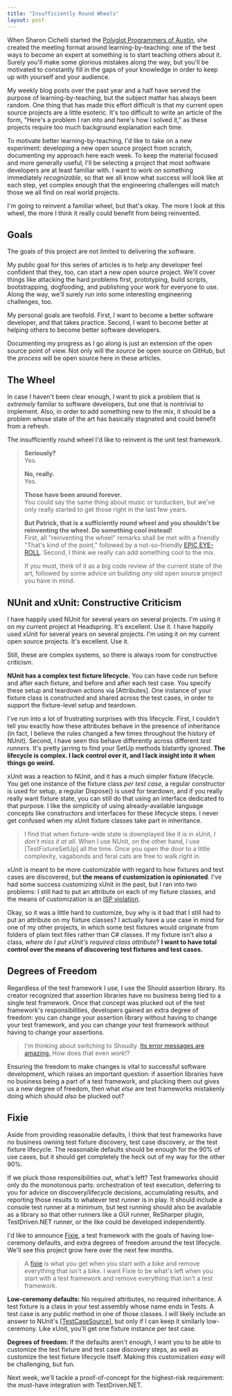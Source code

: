 ```yaml
---
title: "Insufficiently Round Wheels"
layout: post
---
```



When Sharon Cichelli started the <a href="http://austin.polyglotprogrammers.org">Polyglot Programmers of Austin</a>, she created the meeting format around learning-by-teaching: one of the best ways to become an expert at something is to start teaching others about it.  Surely you'll make some glorious mistakes along the way, but you'll be motivated to constantly fill in the gaps of your knowledge in order to keep up with yourself and your audience.

My weekly blog posts over the past year and a half have served the purpose of learning-by-teaching, but the subject matter has always been random.  One thing that has made this effort difficult is that my current open source projects are a little esoteric.  It's too difficult to write an article of the form, "Here's a problem I ran into and here's how I solved it," as these projects require too much background explanation each time.

To motivate better learning-by-teaching, I'd like to take on a new experiment: developing a new open source project from scratch, documenting my approach here each week.  To keep the material focused and more generally useful, I'll be selecting a project that most software developers are at least familiar with.  I want to work on something immediately *recognizable*, so that we all know what success will look like at each step, yet complex enough that the engineering challenges will match those we all find on real world projects.

I'm going to reinvent a familiar wheel, but that's okay.  The more I look at this wheel, the more I think it really could benefit from being reinvented.

## Goals

The goals of this project are not limited to delivering the software.

My public goal for this series of articles is to help any developer feel confident that they, too, can start a new open source project.  We'll cover things like attacking the hard problems first, prototyping, build scripts, bootstrapping, dogfooding, and publishing your work for everyone to use.  Along the way, we'll surely run into some interesting engineering challenges, too.

My personal goals are twofold.  First, I want to become a better software developer, and that takes practice.  Second, I want to become better at helping others to become better software developers.

Documenting my progress as I go along is just an extension of the open source point of view.  Not only will the *source* be open source on GitHub, but the *process* will be open source here in these articles.

## The Wheel

In case I haven't been clear enough, I want to pick a problem that is *extremely* familar to software developers, but one that is nontrivial to implement.  Also, in order to add something new to the mix, it should be a problem whose state of the art has basically stagnated and could benefit from a refresh.

The insufficiently round wheel I'd like to reinvent is the unit test framework.

> **Seriously?**\
> Yes.
>
> **No, really.**\
> Yes.
>
> **Those have been around forever.**\
> You could say the same thing about music or turducken, but we've only really started to get those right in the last few years.
>
> **But Patrick, that is a sufficiently round wheel and you shouldn't be reinventing the wheel.  Do something cool instead!**\
> First, all "reinventing the wheel" remarks shall be met with a friendly "That's kind of the point," followed by a not-so-friendly <a href="http://www.youtube.com/watch?v=fRiiiKA1xUI#t=13s">EPIC EYE-ROLL</a>.  Second, I think we really can add something cool to the mix.
>
> If you must, think of it as a big code review of the current state of the art, followed by some advice on building *any* old open source project you have in mind.


## NUnit and xUnit: Constructive Criticism

I have happily used NUnit for several years on several projects.  I'm using it on my current project at Headspring.  It's excellent.  Use it.  I have happily used xUnit for several years on several projects.  I'm using it on my current open source projects.  It's excellent.  Use it.

Still, these are complex systems, so there is always room for constructive criticism.

**NUnit has a complex test fixture lifecycle.**  You can have code run before and after each fixture, and before and after each test case.  You specify these setup and teardown actions via [Attributes].  One instance of your fixture class is constructed and shared across the test cases, in order to support the fixture-level setup and teardown.

I've run into a lot of frustrating surprises with this lifecycle.  First, I couldn't tell you exactly how these attributes behave in the presence of inheritance (in fact, I believe the rules changed a few times throughout the history of NUnit).  Second, I have seen this behave differently across different *test runners*.  It's pretty jarring to find your SetUp methods blatantly ignored.  **The lifecycle is complex.  I lack control over it, and I lack insight into it when things go weird.**

xUnit was a reaction to NUnit, and it has a much simpler fixture lifecycle.  You get one instance of the fixture class *per test case*, a regular constructor is used for setup, a regular Dispose() is used for teardown, and if you really really want fixture state, you can still do that using an interface dedicated to that purpose.  I like the simplicity of using already-available language concepts like constructors and interfaces for these lifecycle steps.  I never get confused when my xUnit fixture classes take part in inheritance.

> I find that when fixture-wide state is downplayed like it is in xUnit, *I don't miss it at all*.  When I use NUnit, on the other hand, I use [TestFixtureSetUp] all the time.  Once you open the door to a little complexity, vagabonds and feral cats are free to walk right in.

xUnit is meant to be more customizable with regard to how fixtures and test cases are discovered, but **the means of customization is opinionated**.  I've had some success customizing xUnit in the past, but I ran into two problems: I still had to put an attribute on each of my fixture classes, and the means of customization is an <a href="http://patrick.lioi.net/2012/09/13/low-ceremony-xunit/">ISP violation</a>.

Okay, so it was a little hard to customize, buy why is it bad that I still had to put an attribute on my fixture classes?  I actually have a use case in mind for one of my other projects, in which some test fixtures would originate from folders of plain text files rather than C# classes.  If my fixture isn't also a class, *where do I put xUnit's required class attribute*?  **I want to have total control over the means of discovering test fixtures and test cases.**

## Degrees of Freedom

Regardless of the test framework I use, I use the Should assertion library.  Its creator recognized that assertion libraries have no business being tied to a single test framework.  Once that concept was plucked out of the test framework's responsibilities, developers gained an extra degree of freedom: you can change your assertion library without having to change your test framework, and you can change your test framework without having to change your assertions.

> I'm thinking about switching to Shoudly.  <a href="http://shouldly.github.com/">Its error messages are amazing.</a>  How does that even *work*!?

Ensuring the freedom to make changes is vital to successful software development, which raises an important question: if assertion libraries have no business being a part of a test framework, and plucking them out gives us a new degree of freedom, then what *else* are test frameworks mistakenly doing which should *also* be plucked out?

## Fixie

Aside from providing reasonable defaults, I think that test frameworks have no business owning test fixture discovery, test case discovery, or the test fixture lifecycle.  The reasonable defaults should be enough for the 90% of use cases, but it should get completely the heck out of my way for the other 90%.

If we pluck those responsibilities out, what's left?  Test frameworks should only do the monotonous parts: orchestration of test execution, deferring to you for advice on discovery/lifecycle decisions, accumulating results, and reporting those results to whatever test runner is in play.  It should include a console test runner at a minimum, but test running should also be available as a library so that other runners like a GUI runner, ReSharper plugin, TestDriven.NET runner, or the like could be developed independently.

I'd like to announce <a href="https://github.com/fixie/fixie">Fixie</a>, a test framework with the goals of having low-ceremony defaults, and extra degrees of freedom around the test lifecycle.  We'll see this project grow here over the next few months.

> A <a href="http://en.wikipedia.org/wiki/Fixed-gear_bicycle">fixie</a> is what you get when you start with a bike and remove everything that isn't a bike.  I want Fixie to be what's left when you start with a test framework and remove everything that isn't a test framework.

**Low-ceremony defaults:** No required attributes, no required inheritance.  A test fixture is a class in your test assembly whose name ends in Tests.  A test case is any public method in one of those classes.  I will likely include an answer to NUnit's <a href="http://nunit.org/index.php?p=testCaseSource&r=2.6.2">[TestCaseSource]</a>, but only if I can keep it similarly low-ceremony.  Like xUnit, you'll get one fixture instance per test case.

**Degrees of freedom:**  If the defaults aren't enough, I want you to be able to customize the test fixture and test case discovery steps, as well as customize the test fixture lifecycle itself.  Making this customization *easy* will be challenging, but fun.

Next week, we'll tackle a proof-of-concept for the highest-risk requirement: the must-have integration with TestDriven.NET.
